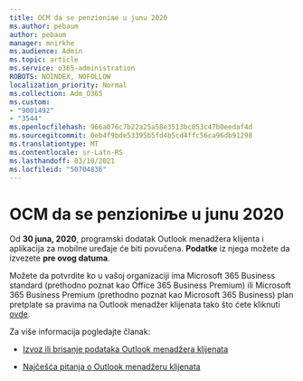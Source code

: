 ```yaml
---
title: OCM da se penzioniљe u junu 2020
ms.author: pebaum
author: pebaum
manager: mnirkhe
ms.audience: Admin
ms.topic: article
ms.service: o365-administration
ROBOTS: NOINDEX, NOFOLLOW
localization_priority: Normal
ms.collection: Adm_O365
ms.custom:
- "9001492"
- "3544"
ms.openlocfilehash: 966a076c7b22a25a58e3513bc053c47b0eedaf4d
ms.sourcegitcommit: 0eb4f9bde53395b5fd4b5cd4ffc56ca96db91298
ms.translationtype: MT
ms.contentlocale: sr-Latn-RS
ms.lasthandoff: 03/10/2021
ms.locfileid: "50704836"
---
```

# <a name="ocm-to-be-retired-june-2020"></a>OCM da se penzioniљe u junu 2020


Od **30 juna, 2020**, programski dodatak Outlook menadžera klijenta i aplikacija za mobilne uređaje će biti povučena. **Podatke** iz njega možete da izvezete **pre ovog datuma**.  

Možete da potvrdite ko u vašoj organizaciji ima Microsoft 365 Business standard (prethodno poznat kao Office 365 Business Premium) ili Microsoft 365 Business Premium (prethodno poznat kao Microsoft 365 Business) plan pretplate sa pravima na Outlook menadžer klijenata tako što ćete kliknuti [ovde](https://admin.microsoft.com/AdminPortal/Home?ref=/users).

Za više informacija pogledajte članak:

- [Izvoz ili brisanje podataka Outlook menadžera klijenata](https://support.office.com/article/1a421cb4-e8de-4b44-bfb8-710b92820439)

- [Najčešća pitanja o Outlook menadžeru klijenata](https://techcommunity.microsoft.com/t5/outlook-customer-manager/faq-frequently-asked-questions-about-outlook-customer-manager/m-p/29680)
